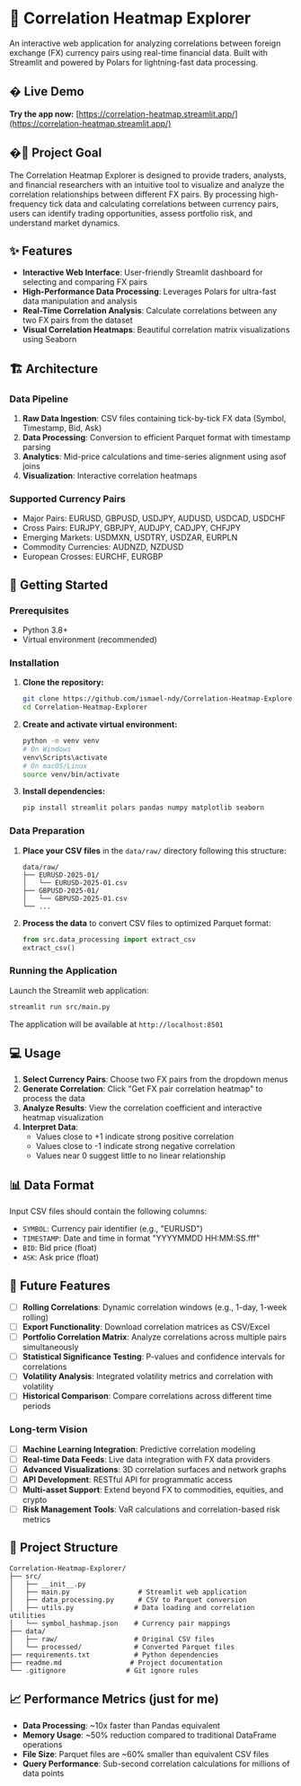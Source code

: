 # 🔗 Correlation Heatmap Explorer

An interactive web application for analyzing correlations between foreign exchange (FX) currency pairs using real-time financial data. Built with Streamlit and powered by Polars for lightning-fast data processing.

## � Live Demo

**Try the app now:** [https://correlation-heatmap.streamlit.app/](https://correlation-heatmap.streamlit.app/)

## �🎯 Project Goal

The Correlation Heatmap Explorer is designed to provide traders, analysts, and financial researchers with an intuitive tool to visualize and analyze the correlation relationships between different FX pairs. By processing high-frequency tick data and calculating correlations between currency pairs, users can identify trading opportunities, assess portfolio risk, and understand market dynamics.

## ✨ Features

- **Interactive Web Interface**: User-friendly Streamlit dashboard for selecting and comparing FX pairs
- **High-Performance Data Processing**: Leverages Polars for ultra-fast data manipulation and analysis
- **Real-Time Correlation Analysis**: Calculate correlations between any two FX pairs from the dataset
- **Visual Correlation Heatmaps**: Beautiful correlation matrix visualizations using Seaborn

## 🏗️ Architecture

### Data Pipeline

1. **Raw Data Ingestion**: CSV files containing tick-by-tick FX data (Symbol, Timestamp, Bid, Ask)
2. **Data Processing**: Conversion to efficient Parquet format with timestamp parsing
3. **Analytics**: Mid-price calculations and time-series alignment using asof joins
4. **Visualization**: Interactive correlation heatmaps

### Supported Currency Pairs

- Major Pairs: EURUSD, GBPUSD, USDJPY, AUDUSD, USDCAD, USDCHF
- Cross Pairs: EURJPY, GBPJPY, AUDJPY, CADJPY, CHFJPY
- Emerging Markets: USDMXN, USDTRY, USDZAR, EURPLN
- Commodity Currencies: AUDNZD, NZDUSD
- European Crosses: EURCHF, EURGBP

## 🚀 Getting Started

### Prerequisites

- Python 3.8+
- Virtual environment (recommended)

### Installation

1. **Clone the repository:**

   ```bash
   git clone https://github.com/ismael-ndy/Correlation-Heatmap-Explorer.git
   cd Correlation-Heatmap-Explorer
   ```

2. **Create and activate virtual environment:**

   ```bash
   python -m venv venv
   # On Windows
   venv\Scripts\activate
   # On macOS/Linux
   source venv/bin/activate
   ```

3. **Install dependencies:**
   ```bash
   pip install streamlit polars pandas numpy matplotlib seaborn
   ```

### Data Preparation

1. **Place your CSV files** in the `data/raw/` directory following this structure:

   ```
   data/raw/
   ├── EURUSD-2025-01/
   │   └── EURUSD-2025-01.csv
   ├── GBPUSD-2025-01/
   │   └── GBPUSD-2025-01.csv
   └── ...
   ```

2. **Process the data** to convert CSV files to optimized Parquet format:
   ```python
   from src.data_processing import extract_csv
   extract_csv()
   ```

### Running the Application

Launch the Streamlit web application:

```bash
streamlit run src/main.py
```

The application will be available at `http://localhost:8501`

## 💻 Usage

1. **Select Currency Pairs**: Choose two FX pairs from the dropdown menus
2. **Generate Correlation**: Click "Get FX pair correlation heatmap" to process the data
3. **Analyze Results**: View the correlation coefficient and interactive heatmap visualization
4. **Interpret Data**:
   - Values close to +1 indicate strong positive correlation
   - Values close to -1 indicate strong negative correlation
   - Values near 0 suggest little to no linear relationship

## 📊 Data Format

Input CSV files should contain the following columns:

- `SYMBOL`: Currency pair identifier (e.g., "EURUSD")
- `TIMESTAMP`: Date and time in format "YYYYMMDD HH:MM:SS.fff"
- `BID`: Bid price (float)
- `ASK`: Ask price (float)

## 🔮 Future Features

- [ ] **Rolling Correlations**: Dynamic correlation windows (e.g., 1-day, 1-week rolling)
- [ ] **Export Functionality**: Download correlation matrices as CSV/Excel
- [ ] **Portfolio Correlation Matrix**: Analyze correlations across multiple pairs simultaneously
- [ ] **Statistical Significance Testing**: P-values and confidence intervals for correlations
- [ ] **Volatility Analysis**: Integrated volatility metrics and correlation with volatility
- [ ] **Historical Comparison**: Compare correlations across different time periods

### Long-term Vision

- [ ] **Machine Learning Integration**: Predictive correlation modeling
- [ ] **Real-time Data Feeds**: Live data integration with FX data providers
- [ ] **Advanced Visualizations**: 3D correlation surfaces and network graphs
- [ ] **API Development**: RESTful API for programmatic access
- [ ] **Multi-asset Support**: Extend beyond FX to commodities, equities, and crypto
- [ ] **Risk Management Tools**: VaR calculations and correlation-based risk metrics

## 📁 Project Structure

```
Correlation-Heatmap-Explorer/
├── src/
│   ├── __init__.py
│   ├── main.py                 # Streamlit web application
│   ├── data_processing.py      # CSV to Parquet conversion
│   ├── utils.py               # Data loading and correlation utilities
│   └── symbol_hashmap.json    # Currency pair mappings
├── data/
│   ├── raw/                   # Original CSV files
│   └── processed/             # Converted Parquet files
├── requirements.txt           # Python dependencies
├── readme.md                 # Project documentation
└── .gitignore               # Git ignore rules
```

## 📈 Performance Metrics (just for me)

- **Data Processing**: ~10x faster than Pandas equivalent
- **Memory Usage**: ~50% reduction compared to traditional DataFrame operations
- **File Size**: Parquet files are ~60% smaller than equivalent CSV files
- **Query Performance**: Sub-second correlation calculations for millions of data points
